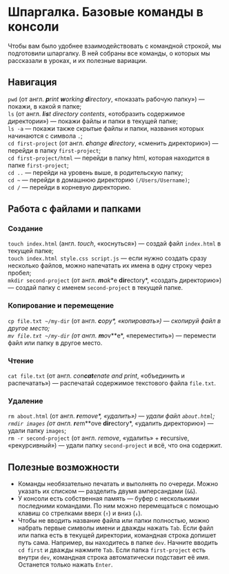 # Шпаргалка. Базовые команды в консоли

Чтобы вам было удобнее взаимодействовать с командной строкой, мы подготовили шпаргалку. В ней собраны все команды, о которых мы рассказали в уроках, и их полезные вариации. 

## Навигация
```pwd``` (от англ. ***p**rint **w**orking **d**irectory*, «показать рабочую папку») — покажи, в какой я папке;  
```ls``` (от англ. *<strong>l</strong>i<strong>s</strong>t directory contents*, «отобразить содержимое директории») — покажи файлы и папки в текущей папке;  
```ls -a``` — покажи также скрытые файлы и папки, названия которых начинаются с символа ```.```;  
```cd first-project``` (от англ. ***c**hange **d**irectory*, «сменить директорию») — перейди в папку ```first-project```;  
```cd first-project/html``` — перейди в папку html, которая находится в папке ```first-project```;  
```cd ..``` — перейди на уровень выше, в родительскую папку;  
```cd ~``` — перейди в домашнюю директорию ```(/Users/Username)```;  
```cd /``` — перейди в корневую директорию.

## Работа с файлами и папками

### Создание
```touch index.html``` (англ. *touch*, «коснуться») — создай файл ```index.html``` в текущей папке;  
```touch index.html style.css script.js``` — если нужно создать сразу несколько файлов, можно напечатать их имена в одну строку через пробел;  
```mkdir second-project``` (от англ. ***m**a**k**e **dir**ectory*, «создать директорию») — создай папку с именем ```second-project``` в текущей папке.

### Копирование и перемещение
```cp file.txt ~/my-dir``` (от англ. ***c**o**p**y*, «копировать») — скопируй файл в другое место;  
```mv file.txt ~/my-dir``` (от англ. ***m**o**v**e*, «переместить») — перемести файл или папку в другое место.

### Чтение
```cat file.txt``` (от англ. *con**cat**enate and print*, «объединить и распечатать») — распечатай содержимое текстового файла ```file.txt```.

### Удаление
```rm about.html``` (от англ. ***r**e**m**ove*, «удалить») — удали файл ```about.html```;  
```rmdir images``` (от англ. ***r**e**m**ove **dir**ectory*, «удалить директорию») — удали папку ```images```;  
```rm -r second-project``` (от англ. *remove*, «удалить» + **r**ecursive, «рекурсивный») — удали папку ```second-project``` и всё, что она содержит.

## Полезные возможности

* Команды необязательно печатать и выполнять по очереди. Можно указать их списком — разделить двумя амперсандами (```&&```).
* У консоли есть собственная память — буфер с несколькими последними командами. По ним можно перемещаться с помощью клавиш со стрелками вверх (```↑```) и вниз (```↓```).
* Чтобы не вводить название файла или папки полностью, можно набрать первые символы имени и дважды нажать ```Tab```. Если файл или папка есть в текущей директории, командная строка допишет путь сама.
Например, вы находитесь в папке ```dev```. Начните вводить ```cd first``` и дважды нажмите ```Tab```. Если папка ```first-project``` есть внутри ```dev```, командная строка автоматически подставит её имя. Останется только нажать ```Enter```.